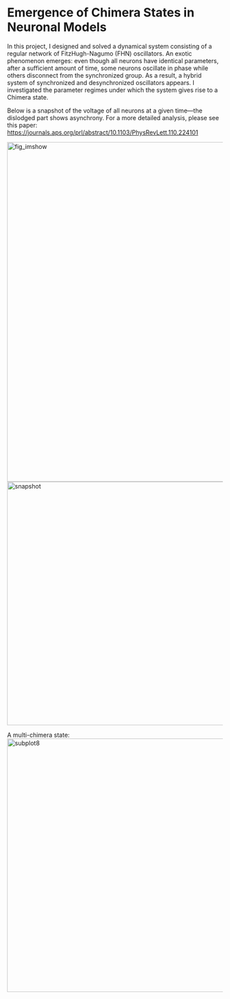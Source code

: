 # Emergence of Chimera States in Neuronal Models

In this project, I designed and solved a dynamical system consisting of a regular network of FitzHugh-Nagumo (FHN) oscillators. An exotic phenomenon emerges: even though all neurons have identical parameters, after a sufficient amount of time, some neurons oscillate in phase while others disconnect from the synchronized group. As a result, a hybrid system of synchronized and desynchronized oscillators appears. I investigated the parameter regimes under which the system gives rise to a Chimera state.

Below is a snapshot of the voltage of all neurons at a given time—the dislodged part shows asynchrony.
For a more detailed analysis, please see this paper:
https://journals.aps.org/prl/abstract/10.1103/PhysRevLett.110.224101

<img width="885" height="792" alt="fig_imshow" src="https://github.com/user-attachments/assets/33d1c034-f583-4139-b384-aa25ff3bd568" />

<img width="844" height="568" alt="snapshot" src="https://github.com/user-attachments/assets/a19ec6db-6161-4815-8cc4-c479b7bc9e3e" />

A multi-chimera state:
<img width="1389" height="591" alt="subplot8" src="https://github.com/user-attachments/assets/959d9f0f-b805-45de-b6c3-fc8844edc854" />
